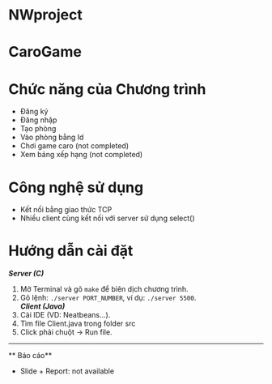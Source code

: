 # NWproject
# CaroGame
# Chức năng của Chương trình
  - Đăng ký
  - Đăng nhập
  - Tạo phòng
  - Vào phòng bằng Id
  - Chơi game caro (not completed)
  - Xem bảng xếp hạng (not completed)
# Công nghệ sử dụng
  - Kết nối bằng giao thức TCP
  - Nhiều client cùng kết nối với server sử dụng select()
# Hướng dẫn cài đặt
***Server (C)***
1. Mở Terminal và gõ `make` để biên dịch chương trình.
2. Gõ lệnh: `./server PORT_NUMBER`, ví dụ: `./server 5500`.\
***Client (Java)***
1. Cài IDE (VD: Neatbeans...).
2. Tìm file Client.java trong folder src
3. Click phải chuột -> Run file.
---
** Báo cáo**
* Slide + Report: not available
